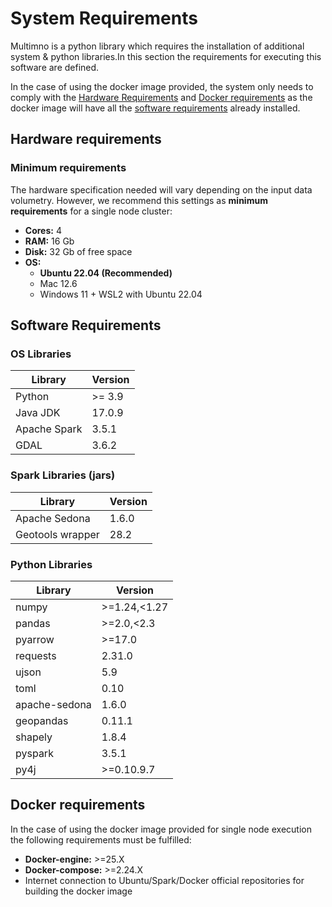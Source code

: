 # System Requirements

Multimno is a python library which requires the installation of additional system & python libraries.In this section the requirements for executing this software are defined. 

In the case of using the docker image provided,
the system only needs to comply with the [Hardware Requirements](./system_requirements.md#hardware-requirements) and [Docker requirements](./system_requirements.md#docker-requirements) as the docker image will have all the [software requirements](./system_requirements.md#software-requirements) already installed.

## Hardware requirements

### Minimum requirements

The hardware specification needed will vary depending on the input data volumetry. However, we recommend this settings as **minimum requirements** for a single node cluster:

- **Cores:** 4
- **RAM:** 16 Gb
- **Disk:** 32 Gb of free space
- **OS:** 
    - **Ubuntu 22.04 (Recommended)**
    - Mac 12.6
    - Windows 11 + WSL2 with Ubuntu 22.04 
  
## Software Requirements

### OS Libraries

| Library      | Version |
| ------------ | ------- |
| Python       | >= 3.9  |
| Java JDK     | 17.0.9  |
| Apache Spark | 3.5.1   |
| GDAL         | 3.6.2   |

### Spark Libraries (jars)

| Library          | Version |
| ---------------- | ------- |
| Apache Sedona    | 1.6.0   |
| Geotools wrapper | 28.2    |

### Python Libraries

| Library       | Version      |
| ------------- | ------------ |
| numpy         | >=1.24,<1.27 |
| pandas        | >=2.0,<2.3   |
| pyarrow       | >=17.0       |
| requests      | 2.31.0       |
| ujson         | 5.9          |
| toml          | 0.10         |
| apache-sedona | 1.6.0        |
| geopandas     | 0.11.1       |
| shapely       | 1.8.4        |
| pyspark       | 3.5.1        |
| py4j          | >=0.10.9.7   |

## Docker requirements
In the case of using the docker image provided for single node execution the following requirements must be fulfilled:
  - **Docker-engine:** >=25.X
  - **Docker-compose:** >=2.24.X
  - Internet connection to Ubuntu/Spark/Docker official repositories for building the docker image